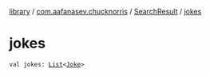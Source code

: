 [library](../../index.md) / [com.aafanasev.chucknorris](../index.md) / [SearchResult](index.md) / [jokes](./jokes.md)

# jokes

`val jokes: `[`List`](https://kotlinlang.org/api/latest/jvm/stdlib/kotlin.collections/-list/index.html)`<`[`Joke`](../-joke/index.md)`>`